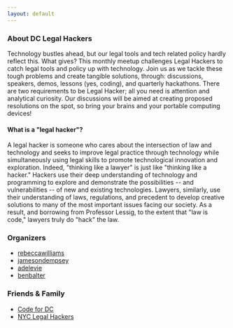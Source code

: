 ```yaml
---
layout: default
---
```


### About DC Legal Hackers

Technology bustles ahead, but our legal tools and tech related policy hardly reflect this. What gives? This monthly meetup challenges Legal Hackers to catch legal tools and policy up with technology. Join us as we tackle these tough problems and create tangible solutions, through: discussions, speakers, demos, lessons (yes, coding), and quarterly hackathons. There are two requirements to be Legal Hacker; all you need is attention and analytical curiosity. Our discussions will be aimed at creating proposed resolutions on the spot, so bring your brains and your portable computing devices!

#### What is a "legal hacker"?

A legal hacker is someone who cares about the intersection of law and technology and seeks to improve legal practice through technology while simultaneously using legal skills to promote technological innovation and exploration. Indeed, "thinking like a lawyer" is just like "thinking like a hacker." Hackers use their deep understanding of technology and programming to explore and demonstrate the possibilities -- and vulnerabilities -- of new and existing technologies. Lawyers, similarly, use their understanding of laws, regulations, and precedent to develop creative solutions to many of the most important issues facing our society. As a result, and borrowing from Professor Lessig, to the extent that "law is code," lawyers truly do "hack" the law.  

### Organizers

* [rebeccawilliams](http://github.com/rebeccawilliams)
* [jamesondempsey](http://github.com/jamesondempsey)
* [adelevie](http://github.com/adelevie)
* [benbalter](http://github.com/benbalter)

### Friends & Family 

* [Code for DC](http://www.codefordc.org)
* [NYC Legal Hackers](http://www.legalhackers.org)
